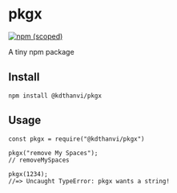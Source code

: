 # pkgx

[![npm (scoped)](https://img.shields.io/badge/npm-v2.0.0-blue.svg)](https://www.npmjs.com/package/@kdthanvi/pkgx)

A tiny npm package

## Install 
```
npm install @kdthanvi/pkgx
```

## Usage
```
const pkgx = require("@kdthanvi/pkgx")

pkgx("remove My Spaces");
// removeMySpaces

pkgx(1234);
//=> Uncaught TypeError: pkgx wants a string!

```